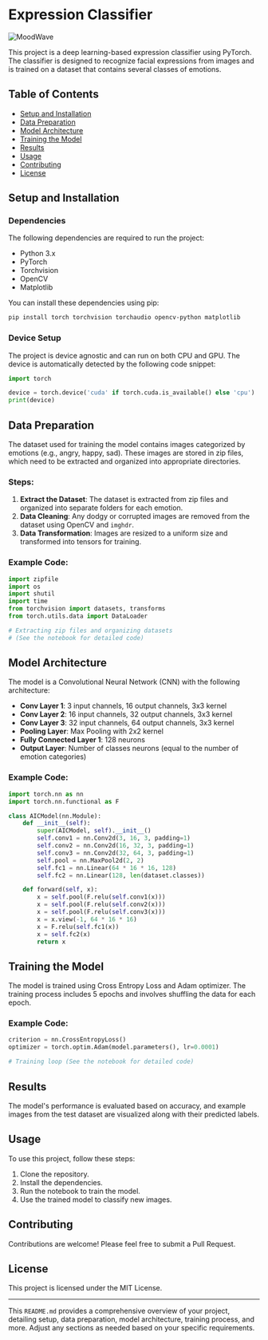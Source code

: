 # Expression Classifier

![MoodWave]([https://i.pinimg.com/originals/bc/49/6b/bc496b9be3b3ef214da88ead21dc2e8a.gif](https://cdn.dribbble.com/users/38593/screenshots/2993662/emoji-all-dribbb.gif))

This project is a deep learning-based expression classifier using PyTorch. The classifier is designed to recognize facial expressions from images and is trained on a dataset that contains several classes of emotions.

## Table of Contents

- [Setup and Installation](#setup-and-installation)
- [Data Preparation](#data-preparation)
- [Model Architecture](#model-architecture)
- [Training the Model](#training-the-model)
- [Results](#results)
- [Usage](#usage)
- [Contributing](#contributing)
- [License](#license)

## Setup and Installation

### Dependencies

The following dependencies are required to run the project:

- Python 3.x
- PyTorch
- Torchvision
- OpenCV
- Matplotlib

You can install these dependencies using pip:

```bash
pip install torch torchvision torchaudio opencv-python matplotlib
```

### Device Setup

The project is device agnostic and can run on both CPU and GPU. The device is automatically detected by the following code snippet:

```python
import torch

device = torch.device('cuda' if torch.cuda.is_available() else 'cpu')
print(device)
```

## Data Preparation

The dataset used for training the model contains images categorized by emotions (e.g., angry, happy, sad). These images are stored in zip files, which need to be extracted and organized into appropriate directories.

### Steps:

1. **Extract the Dataset**: The dataset is extracted from zip files and organized into separate folders for each emotion.
2. **Data Cleaning**: Any dodgy or corrupted images are removed from the dataset using OpenCV and `imghdr`.
3. **Data Transformation**: Images are resized to a uniform size and transformed into tensors for training.

### Example Code:

```python
import zipfile
import os
import shutil
import time
from torchvision import datasets, transforms
from torch.utils.data import DataLoader

# Extracting zip files and organizing datasets
# (See the notebook for detailed code)
```

## Model Architecture

The model is a Convolutional Neural Network (CNN) with the following architecture:

- **Conv Layer 1**: 3 input channels, 16 output channels, 3x3 kernel
- **Conv Layer 2**: 16 input channels, 32 output channels, 3x3 kernel
- **Conv Layer 3**: 32 input channels, 64 output channels, 3x3 kernel
- **Pooling Layer**: Max Pooling with 2x2 kernel
- **Fully Connected Layer 1**: 128 neurons
- **Output Layer**: Number of classes neurons (equal to the number of emotion categories)

### Example Code:

```python
import torch.nn as nn
import torch.nn.functional as F

class AICModel(nn.Module):
    def __init__(self):
        super(AICModel, self).__init__()
        self.conv1 = nn.Conv2d(3, 16, 3, padding=1)
        self.conv2 = nn.Conv2d(16, 32, 3, padding=1)
        self.conv3 = nn.Conv2d(32, 64, 3, padding=1)
        self.pool = nn.MaxPool2d(2, 2)
        self.fc1 = nn.Linear(64 * 16 * 16, 128)
        self.fc2 = nn.Linear(128, len(dataset.classes))

    def forward(self, x):
        x = self.pool(F.relu(self.conv1(x)))
        x = self.pool(F.relu(self.conv2(x)))
        x = self.pool(F.relu(self.conv3(x)))
        x = x.view(-1, 64 * 16 * 16)
        x = F.relu(self.fc1(x))
        x = self.fc2(x)
        return x
```

## Training the Model

The model is trained using Cross Entropy Loss and Adam optimizer. The training process includes 5 epochs and involves shuffling the data for each epoch.

### Example Code:

```python
criterion = nn.CrossEntropyLoss()
optimizer = torch.optim.Adam(model.parameters(), lr=0.0001)

# Training loop (See the notebook for detailed code)
```

## Results

The model's performance is evaluated based on accuracy, and example images from the test dataset are visualized along with their predicted labels.

## Usage

To use this project, follow these steps:

1. Clone the repository.
2. Install the dependencies.
3. Run the notebook to train the model.
4. Use the trained model to classify new images.

## Contributing

Contributions are welcome! Please feel free to submit a Pull Request.

## License

This project is licensed under the MIT License.

---

This `README.md` provides a comprehensive overview of your project, detailing setup, data preparation, model architecture, training process, and more. Adjust any sections as needed based on your specific requirements.
